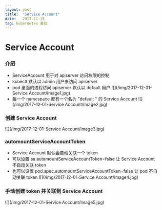 ```yaml
---
layout: post
title:  "Service Account"
date:   2017-11-15
tag: kubernetes 基础
---
```


# Service Account

### 介绍
* ServiceAccount 用于对 apiserver 访问权限的控制
* kubectl 默认以 admin 用户来访问 apiserver
* pod 里面的进程访问 apiserver 默认以 default 用户 
![](/img/2017-12-01-Service Account/Image1.jpg)
* 每一个 namespace 都有一个名为 "default " 的 Service Account
![](/img/2017-12-01-Service Account/Image2.jpg)
### 创建 Service Account
![](/img/2017-12-01-Service Account/Image3.jpg)
### automountServiceAccountToken
* Service Account 默认会自动关联一个 token
* 可以设置 sa.automountServiceAccountToken=false 让 Service Account 不自动关联 token
* 也可以设置 pod.spec.automountServiceAccountToken=false 让 pod 不自动关联 token
![](/img/2017-12-01-Service Account/Image4.jpg)
### 手动创建 token 并关联到 Service Account
![](/img/2017-12-01-Service Account/Image5.jpg)